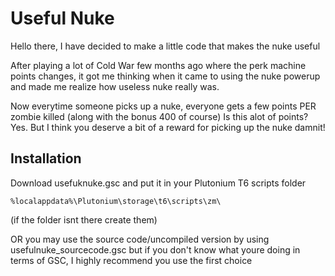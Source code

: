 # Useful Nuke
Hello there, I have decided to make a little code that makes the nuke useful

After playing a lot of Cold War few months ago where the perk machine points changes, it got me thinking when it came to using the nuke powerup and made me realize how useless nuke really was.

Now everytime someone picks up a nuke, everyone gets a few points PER zombie killed (along with the bonus 400 of course)
Is this alot of points? Yes. But I think you deserve a bit of a reward for picking up the nuke damnit!

## Installation
Download usefuknuke.gsc and put it in your Plutonium T6 scripts folder

```%localappdata%\Plutonium\storage\t6\scripts\zm\```

(if the folder isnt there create them)


OR you may use the source code/uncompiled version by using usefulnuke_sourcecode.gsc but if you don't know what youre doing in terms of GSC, I highly recommend you use the first choice
